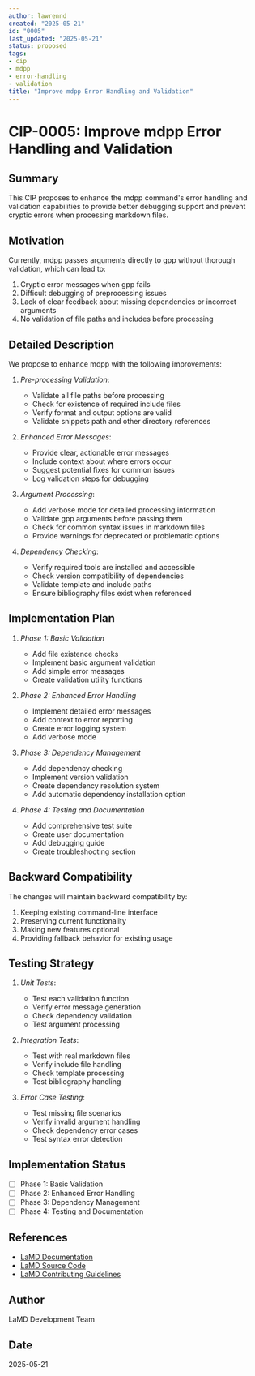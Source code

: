 ```yaml
---
author: lawrennd
created: "2025-05-21"
id: "0005"
last_updated: "2025-05-21"
status: proposed
tags:
- cip
- mdpp
- error-handling
- validation
title: "Improve mdpp Error Handling and Validation"
---
```


# CIP-0005: Improve mdpp Error Handling and Validation

## Summary

This CIP proposes to enhance the mdpp command's error handling and validation capabilities to provide better debugging support and prevent cryptic errors when processing markdown files.

## Motivation

Currently, mdpp passes arguments directly to gpp without thorough validation, which can lead to:
1. Cryptic error messages when gpp fails
2. Difficult debugging of preprocessing issues
3. Lack of clear feedback about missing dependencies or incorrect arguments
4. No validation of file paths and includes before processing

## Detailed Description

We propose to enhance mdpp with the following improvements:

1. *Pre-processing Validation*:
   - Validate all file paths before processing
   - Check for existence of required include files
   - Verify format and output options are valid
   - Validate snippets path and other directory references

2. *Enhanced Error Messages*:
   - Provide clear, actionable error messages
   - Include context about where errors occur
   - Suggest potential fixes for common issues
   - Log validation steps for debugging

3. *Argument Processing*:
   - Add verbose mode for detailed processing information
   - Validate gpp arguments before passing them
   - Check for common syntax issues in markdown files
   - Provide warnings for deprecated or problematic options

4. *Dependency Checking*:
   - Verify required tools are installed and accessible
   - Check version compatibility of dependencies
   - Validate template and include paths
   - Ensure bibliography files exist when referenced

## Implementation Plan

1. *Phase 1: Basic Validation*
   - Add file existence checks
   - Implement basic argument validation
   - Add simple error messages
   - Create validation utility functions

2. *Phase 2: Enhanced Error Handling*
   - Implement detailed error messages
   - Add context to error reporting
   - Create error logging system
   - Add verbose mode

3. *Phase 3: Dependency Management*
   - Add dependency checking
   - Implement version validation
   - Create dependency resolution system
   - Add automatic dependency installation option

4. *Phase 4: Testing and Documentation*
   - Add comprehensive test suite
   - Create user documentation
   - Add debugging guide
   - Create troubleshooting section

## Backward Compatibility

The changes will maintain backward compatibility by:
1. Keeping existing command-line interface
2. Preserving current functionality
3. Making new features optional
4. Providing fallback behavior for existing usage

## Testing Strategy

1. *Unit Tests*:
   - Test each validation function
   - Verify error message generation
   - Check dependency validation
   - Test argument processing

2. *Integration Tests*:
   - Test with real markdown files
   - Verify include file handling
   - Check template processing
   - Test bibliography handling

3. *Error Case Testing*:
   - Test missing file scenarios
   - Verify invalid argument handling
   - Check dependency error cases
   - Test syntax error detection

## Implementation Status
- [ ] Phase 1: Basic Validation
- [ ] Phase 2: Enhanced Error Handling
- [ ] Phase 3: Dependency Management
- [ ] Phase 4: Testing and Documentation

## References
- [LaMD Documentation](https://inverseprobability.com/lamd)
- [LaMD Source Code](https://github.com/lawrennd/lamd)
- [LaMD Contributing Guidelines](https://github.com/lawrennd/lamd/blob/main/CONTRIBUTING.md)

## Author
LaMD Development Team

## Date
2025-05-21 